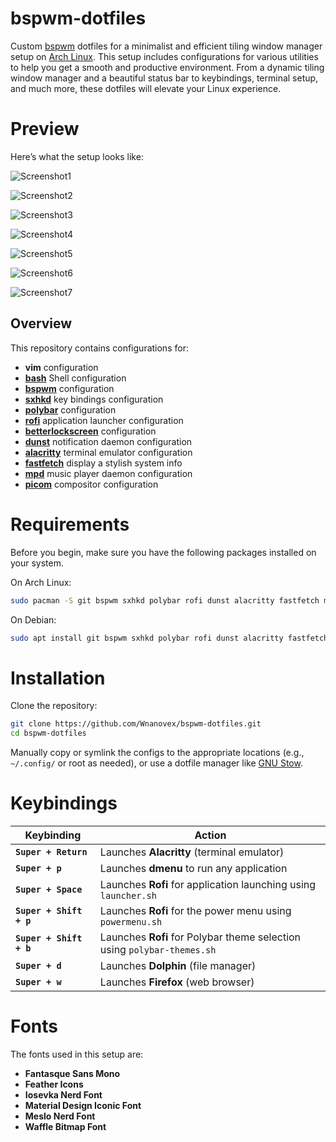 # bspwm-dotfiles



Custom [bspwm](https://github.com/baskerville/bspwm) dotfiles for a minimalist and efficient tiling window manager setup on [Arch Linux](https://archlinux.org/). 
This setup includes configurations for various utilities to help you get a smooth and productive environment. From a dynamic tiling window manager and a beautiful status bar to keybindings, terminal setup, and much more, these dotfiles will elevate your Linux experience.

# Preview

Here’s what the setup looks like:

![Screenshot1](https://github.com/user-attachments/assets/7cd75b10-3b23-42e6-9ec3-44625d3d3338)

![Screenshot2](https://github.com/user-attachments/assets/84b61b43-c24b-457c-aa53-094f5e1d42f4)

![Screenshot3](https://github.com/user-attachments/assets/8306d432-445f-4aff-aa26-48437bb7b10d)

![Screenshot4](https://github.com/user-attachments/assets/5e73970f-d216-4343-9ccf-3dd6b009a92b)

![Screenshot5](https://github.com/user-attachments/assets/02f60f5e-5d1c-41ef-8540-c3bb9a0cbc52)

![Screenshot6](https://github.com/user-attachments/assets/0ec35983-6ed6-4a86-99b2-31581b7357f9)

![Screenshot7](https://github.com/user-attachments/assets/df368305-e883-46ae-b85e-219c08f64788)

## Overview

This repository contains configurations for:

- **vim** configuration
- [**bash**](https://github.com/ohmybash/oh-my-bash) Shell configuration
- [**bspwm**](https://github.com/baskerville/bspwm) configuration
- [**sxhkd**](https://github.com/baskerville/sxhkd) key bindings configuration
- [**polybar**](https://github.com/polybar/polybar) configuration
- [**rofi**](https://github.com/davatorium/rofi) application launcher configuration
- [**betterlockscreen**](https://github.com/betterlockscreen/betterlockscreen) configuration
- [**dunst**](https://github.com/dunst-project/dunst) notification daemon configuration
- [**alacritty**](https://github.com/alacritty/alacritty) terminal emulator configuration
- [**fastfetch**](https://github.com/fastfetch-cli/fastfetch) display a stylish system info
- [**mpd**](https://github.com/MusicPlayerDaemon/MPD) music player daemon configuration
- [**picom**](https://github.com/jonaburg/picom) compositor configuration

# Requirements

Before you begin, make sure you have the following packages installed on your system.

On Arch Linux:
```bash
sudo pacman -S git bspwm sxhkd polybar rofi dunst alacritty fastfetch mpd picom vim nitrogen pamixer brightnessctl
```

On Debian:
```bash
sudo apt install git bspwm sxhkd polybar rofi dunst alacritty fastfetch mpd picom vim nitrogen pamixer brightnessctl
```

# Installation

Clone the repository:
```bash
git clone https://github.com/Wnanovex/bspwm-dotfiles.git
cd bspwm-dotfiles
```

Manually copy or symlink the configs to the appropriate locations (e.g., `~/.config/` or root as needed), or use a dotfile manager like [GNU Stow](https://www.gnu.org/software/stow/).


# Keybindings

| **Keybinding**           | **Action**                                                             |
|--------------------------|------------------------------------------------------------------------|
| **`Super + Return`**        | Launches **Alacritty** (terminal emulator)                             |
| **`Super + p`**             | Launches **dmenu** to run any application                              |
| **`Super + Space`**         | Launches **Rofi** for application launching using `launcher.sh`        |
| **`Super + Shift + p`**     | Launches **Rofi** for the power menu using `powermenu.sh`              |
| **`Super + Shift + b`**     | Launches **Rofi** for Polybar theme selection using `polybar-themes.sh` |
| **`Super + d`**             | Launches **Dolphin** (file manager)                                   |
| **`Super + w`**             | Launches **Firefox** (web browser)                                    |


# Fonts

The fonts used in this setup are:
- **Fantasque Sans Mono**
- **Feather Icons**
- **Iosevka Nerd Font**
- **Material Design Iconic Font**
- **Meslo Nerd Font**
- **Waffle Bitmap Font**
